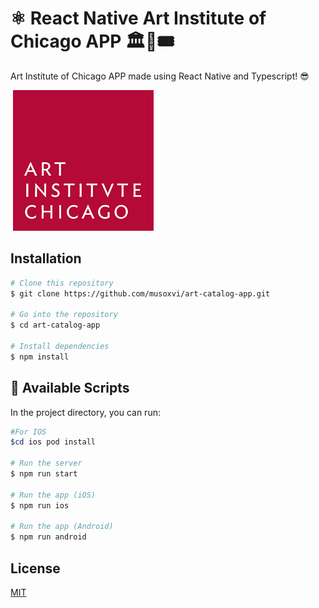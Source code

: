 # ⚛️ React Native Art Institute of Chicago APP 🏛🎨🎟

Art Institute of Chicago APP made using React Native and Typescript! 😎

<img src="./src/assets/images/logo.png" alt="logo" style="margin-left: 4px;" />

## Installation

```bash
# Clone this repository
$ git clone https://github.com/musoxvi/art-catalog-app.git

# Go into the repository
$ cd art-catalog-app

# Install dependencies
$ npm install
```

## 📱 Available Scripts

In the project directory, you can run:

```bash
#For IOS
$cd ios pod install

# Run the server
$ npm run start

# Run the app (iOS)
$ npm run ios

# Run the app (Android)
$ npm run android
```

## License

[MIT](https://choosealicense.com/licenses/mit/)
